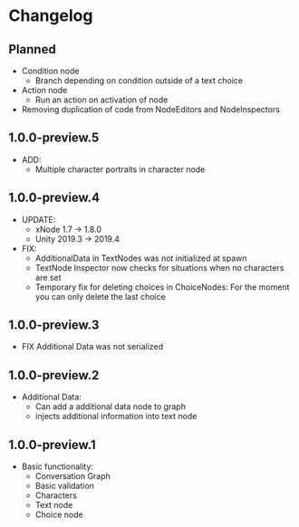 # Changelog

## Planned
- Condition node
    - Branch depending on condition outside of a text choice
- Action node
    - Run an action on activation of node
- Removing duplication of code from NodeEditors and NodeInspectors

## 1.0.0-preview.5
- ADD:
    - Multiple character portraits in character node

## 1.0.0-preview.4
- UPDATE:
    - xNode 1.7 -> 1.8.0
    - Unity 2019.3 -> 2019.4
- FIX:
    - AdditionalData in TextNodes was not initialized at spawn
    - TextNode Inspector now checks for situations when no characters are set
    - Temporary fix for deleting choices in ChoiceNodes: For the moment you can only delete the last choice

## 1.0.0-preview.3
- FIX Additional Data was not serialized

## 1.0.0-preview.2
- Additional Data:
    - Can add a additional data node to graph
    - injects additional information into text node

## 1.0.0-preview.1
- Basic functionality:
    - Conversation Graph
    - Basic validation
    - Characters
    - Text node
    - Choice node
    